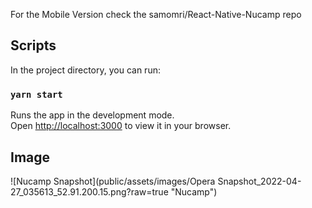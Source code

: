 For the Mobile Version check the samomri/React-Native-Nucamp repo

## Scripts

In the project directory, you can run:

### `yarn start`

Runs the app in the development mode.\
Open [http://localhost:3000](http://localhost:3000) to view it in your browser.

## Image 

![Nucamp Snapshot](public/assets/images/Opera Snapshot_2022-04-27_035613_52.91.200.15.png?raw=true "Nucamp")
